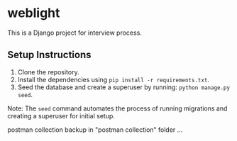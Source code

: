 # weblight

This is a Django project for interview process.

## Setup Instructions

1. Clone the repository.
2. Install the dependencies using `pip install -r requirements.txt`.
3.  Seed the database and create a superuser by running: `python manage.py seed`.

Note: The `seed` command automates the process of running migrations and creating a superuser for initial setup.

postman collection backup in "postman collection" folder
...

